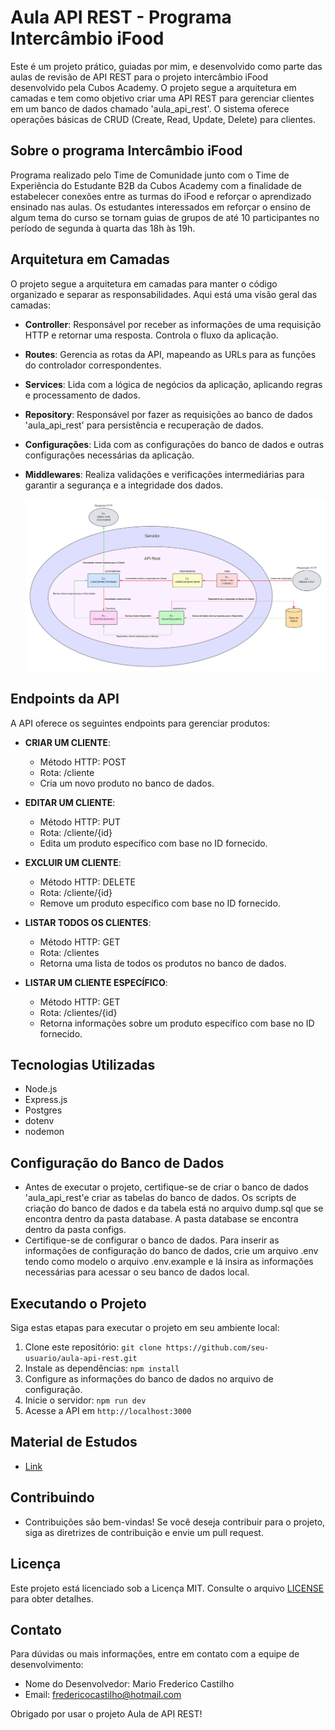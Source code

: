 # Aula API REST -  Programa Intercâmbio iFood

Este é um projeto prático, guiadas por mim, e desenvolvido como parte das aulas de revisão de API REST para o projeto intercâmbio iFood desenvolvido pela Cubos Academy. O projeto segue a arquitetura em camadas e tem como objetivo criar uma API REST para gerenciar clientes em um banco de dados chamado 'aula_api_rest'. O sistema oferece operações básicas de CRUD (Create, Read, Update, Delete) para clientes.

## Sobre o programa Intercâmbio iFood

Programa realizado pelo Time de Comunidade junto com o Time de Experiência do Estudante B2B da Cubos Academy com a finalidade de estabelecer conexões entre as turmas do iFood e reforçar o aprendizado ensinado nas aulas. Os estudantes interessados em reforçar o ensino de algum tema do curso se tornam guias de grupos de até 10 participantes no período de segunda à quarta das 18h às 19h.  

## Arquitetura em Camadas

O projeto segue a arquitetura em camadas para manter o código organizado e separar as responsabilidades. Aqui está uma visão geral das camadas:

- **Controller**: Responsável por receber as informações de uma requisição HTTP e retornar uma resposta. Controla o fluxo da aplicação.

- **Routes**: Gerencia as rotas da API, mapeando as URLs para as funções do controlador correspondentes.

- **Services**: Lida com a lógica de negócios da aplicação, aplicando regras e processamento de dados.

- **Repository**: Responsável por fazer as requisições ao banco de dados 'aula_api_rest' para persistência e recuperação de dados.

- **Configurações**: Lida com as configurações do banco de dados e outras configurações necessárias da aplicação.

- **Middlewares**: Realiza validações e verificações intermediárias para garantir a segurança e a integridade dos dados.

  ![Minha Imagem](https://github.com/mfcastilho/aula-api-rest/blob/master/docs/fluxo-arquitetura-em-camadas.png)


## Endpoints da API

A API oferece os seguintes endpoints para gerenciar produtos:

- **CRIAR UM CLIENTE**: 
  - Método HTTP: POST
  - Rota: /cliente
  - Cria um novo produto no banco de dados.

- **EDITAR UM CLIENTE**: 
  - Método HTTP: PUT
  - Rota: /cliente/{id}
  - Edita um produto específico com base no ID fornecido.

- **EXCLUIR UM CLIENTE**: 
  - Método HTTP: DELETE
  - Rota: /cliente/{id}
  - Remove um produto específico com base no ID fornecido.

- **LISTAR TODOS OS CLIENTES**:
  - Método HTTP: GET
  - Rota: /clientes
  - Retorna uma lista de todos os produtos no banco de dados.

- **LISTAR UM CLIENTE ESPECÍFICO**:
  - Método HTTP: GET
  - Rota: /clientes/{id}
  - Retorna informações sobre um produto específico com base no ID fornecido.

## Tecnologias Utilizadas

- Node.js
- Express.js
- Postgres
- dotenv
- nodemon

## Configuração do Banco de Dados

- Antes de executar o projeto, certifique-se de criar o banco de dados 'aula_api_rest'e criar as tabelas do banco de dados. Os scripts de criação do banco de dados e da tabela está no arquivo dump.sql que se encontra dentro da pasta database. A pasta database se encontra dentro da pasta configs.
- Certifique-se de configurar o banco de dados. Para inserir as informações de configuração do banco de dados, crie um arquivo .env tendo como modelo o arquivo .env.example e lá insira as informações necessárias para acessar o seu banco de dados local.

## Executando o Projeto

Siga estas etapas para executar o projeto em seu ambiente local:

1. Clone este repositório: `git clone https://github.com/seu-usuario/aula-api-rest.git`
2. Instale as dependências: `npm install`
3. Configure as informações do banco de dados no arquivo de configuração.
4. Inicie o servidor: `npm run dev`
5. Acesse a API em `http://localhost:3000`


## Material de Estudos
- <a href="https://mf-programacao.notion.site/API-REST-2e64be29aa3f43218757bd8c6e1474f0?pvs=25">Link</a>

## Contribuindo

- Contribuições são bem-vindas! Se você deseja contribuir para o projeto, siga as diretrizes de contribuição e envie um pull request.

## Licença

Este projeto está licenciado sob a Licença MIT. Consulte o arquivo [LICENSE](https://github.com/mfcastilho/aula-api-rest/blob/master/LICENSE) para obter detalhes.

## Contato

Para dúvidas ou mais informações, entre em contato com a equipe de desenvolvimento:

- Nome do Desenvolvedor: Mario Frederico Castilho
- Email: fredericocastilho@hotmail.com

Obrigado por usar o projeto Aula de API REST!

